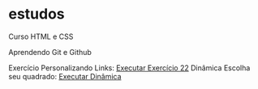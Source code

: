 # estudos
 Curso HTML e CSS

Aprendendo Git e Github

Exercício Personalizando Links: <a href= "https://frykel.github.io/estudos/modulo%202/exercicios/ex023%20pseudo%20elementos/elementos.html">Executar Exercício 22</a>
Dinâmica Escolha seu quadrado: <a href= "https://frykel.github.io/estudos/projetos-pessoais/escolha-o-quadrado/index.html">Executar Dinâmica</a>